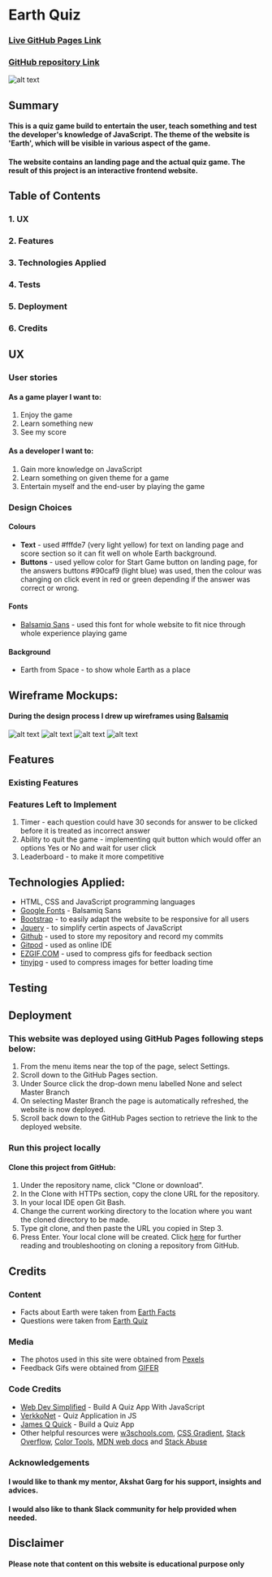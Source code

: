 # Earth Quiz

### [Live GitHub Pages Link](https://todorr92.github.io/Earth-Quiz/)
### [GitHub repository Link](https://github.com/todorr92/Earth-Quiz)

![alt text](wireframes/Mockup_Generator.png "Mockup Generator")
## Summary
#### This is a quiz game build to entertain the user, teach something and test the developer's knowledge of JavaScript. The theme of the website is 'Earth', which will be visible in various aspect of the game.
#### The website contains an landing page and the actual quiz game. The result of this project is an interactive frontend website.
## Table of Contents
### 1. UX
### 2. Features
### 3. Technologies Applied
### 4. Tests 
### 5. Deployment
### 6. Credits
## UX
### User stories
#### As a **game player** I want to:
1. Enjoy the game
2. Learn something new
3. See my score
#### As a **developer** I want to:
1. Gain more knowledge on JavaScript
2. Learn something on given theme for a game
3. Entertain myself and the end-user by playing the game
### Design Choices
#### Colours
+ **Text** - used #fffde7 (very light yellow) for text on landing page and score section so it can fit well on whole Earth background.
+ **Buttons** - used yellow color for Start Game button on landing page, for the answers buttons #90caf9 (light blue) was used, then the colour was changing on click event in red or green depending if the answer was correct or wrong.
#### Fonts
+ [Balsamiq Sans](https://fonts.google.com/specimen/Balsamiq+Sans?query=bal) - used this font for whole website to fit nice through whole experience playing game 
#### Background
+ Earth from Space - to show whole Earth as a place
## Wireframe Mockups:
#### During the design process I drew up wireframes using [Balsamiq](https://balsamiq.com/)
![alt text](wireframes/Landing_Page.png "Landing Page")
![alt text](wireframes/Question_Page_Desktop.png "Question Page Desktop")
![alt text](wireframes/Question_Page_Mobile.png "Question Page Mobile")
![alt text](wireframes/Score_Page.png "Score Page")
## Features
### Existing Features
#### 
### Features Left to Implement
1. Timer - each question could have 30 seconds for answer to be clicked before it is treated as incorrect answer 
2. Ability to quit the game - implementing quit button which would offer an options Yes or No and wait for user click
3. Leaderboard - to make it more competitive
## Technologies Applied:
+ HTML, CSS and JavaScript programming languages
+ [Google Fonts](https://fonts.google.com/) - Balsamiq Sans
+ [Bootstrap](https://getbootstrap.com/) - to easily adapt the website to be responsive for all users
+ [Jquery](https://jquery.com/) - to simplify certin aspects of JavaScript 
+ [Github](https://github.com/) - used to store my repository and record my commits
+ [Gitpod](https://gitpod.io/workspaces/) - used as online IDE
+ [EZGIF.COM](https://ezgif.com/optimize) - used to compress gifs for feedback section
+ [tinyjpg](https://tinyjpg.com/) - used to compress images for better loading time
## Testing
## Deployment
### This website was deployed using GitHub Pages following steps below:
1. From the menu items near the top of the page, select Settings.
2. Scroll down to the GitHub Pages section.
3. Under Source click the drop-down menu labelled None and select Master Branch
4. On selecting Master Branch the page is automatically refreshed, the website is now deployed.
5. Scroll back down to the GitHub Pages section to retrieve the link to the deployed website.
### Run this project locally
#### Clone this project from GitHub:
1. Under the repository name, click "Clone or download".
2. In the Clone with HTTPs section, copy the clone URL for the repository.
3. In your local IDE open Git Bash.
4. Change the current working directory to the location where you want the cloned directory to be made.
5. Type git clone, and then paste the URL you copied in Step 3.
6. Press Enter. Your local clone will be created.
Click [here](https://docs.github.com/en/github/creating-cloning-and-archiving-repositories/cloning-a-repository) for further reading and troubleshooting on cloning a repository from GitHub.

## Credits

### Content
+ Facts about Earth were taken from [Earth Facts](https://space-facts.com/earth/)
+ Questions were taken from [Earth Quiz](https://www.sciencekids.co.nz/quizzes/earth.html)

### Media
+ The photos used in this site were obtained from [Pexels](https://www.pexels.com/)
+ Feedback Gifs were obtained from [GIFER](https://gifer.com/en)

### Code Credits
+ [Web Dev Simplified](https://www.youtube.com/channel/UCFbNIlppjAuEX4znoulh0Cw) - Build A Quiz App With JavaScript
+ [VerkkoNet](https://www.youtube.com/channel/UCErON4Z0YyiVHKNtx4BvLfg) - Quiz Application in JS 
+ [James Q Quick](https://www.youtube.com/channel/UC-T8W79DN6PBnzomelvqJYw) - Build a Quiz App
+ Other helpful resources were [w3schools.com](), [CSS Gradient](), [Stack Overflow](), [Color Tools](), [MDN web docs](developer.mozilla.org) and [Stack Abuse](stackabuse.com)

### Acknowledgements
#### I would like to thank my mentor, Akshat Garg for his support, insights and advices. 
#### I would also like to thank Slack community for help provided when needed.
## Disclaimer
#### Please note that content on this website is educational purpose only